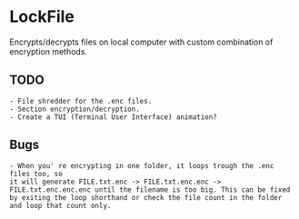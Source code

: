 # LockFile

Encrypts/decrypts files on local computer with custom combination of encryption methods.  

## TODO
```
- File shredder for the .enc files.
- Section encryption/decryption.
- Create a TUI (Terminal User Interface) animation?
```

## Bugs
 ``` 
- When you' re encrypting in one folder, it loops trough the .enc files too, so
 it will generate FILE.txt.enc -> FILE.txt.enc.enc -> FILE.txt.enc.enc.enc until the filename is too big. This can be fixed by exiting the loop shorthand or check the file count in the folder and loop that count only.
 ```